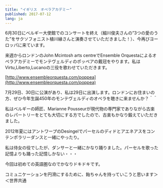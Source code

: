 ```yaml
---
title: "イギリス　オペラアカデミー"
published: 2017-07-12
lang: ja
---
```




6月30日にベルギー大使館でのコンサートを終え（細川俊夫さんの”3つの愛のうた”をサクソフォニスト植川縁さんと演奏させていただきました！）、今再びヨーロッパに来ています。


来週からロンドンのJohn Mcintosh arts centreでEnsemble Orquestaによるオペラアカデミーでモンテヴェルディのポッペアの戴冠をやります。私はVirtu,Liberto,Lucanoの三役を歌わせていただきます。


[http://www.ensembleorquesta.com/poppea](http://www.ensembleorquesta.com/poppea)


7月29日、30日に公演があり、私は29日に出演します。ロンドンにお住まいの方、ぜひ今年生誕450年のモンテヴェルディのオペラを聴きに来ませんか？＾＾


私はベルギーの師匠、Marianne Pousseurが現代物の専門家でありながら古楽のレパートリーをとても大切にする方でしたので、古楽もかなり鍛えていただきました。


2012年夏にはアントワープのDesingelでパーセルのディドとアエネアスをコンテンポラリーダンスと一緒にやったり。

私は侍女の役でしたが、ダンサーと一緒にかなり踊りました。パーセルを歌った記憶よりも踊った記憶しかない・・・


今回は初めての英語圏なのでかなりドキドキです。


コミュニケーションを円滑にするために、飴ちゃんを持っていこうと思います＞＜世界共通


